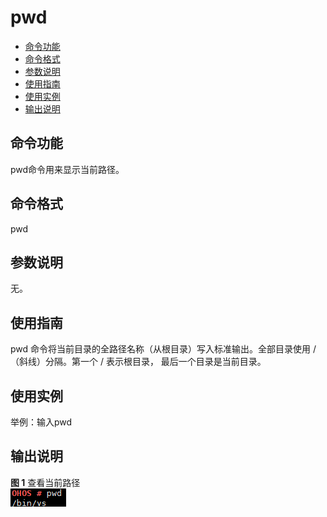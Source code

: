 # pwd<a name="ZH-CN_TOPIC_0000001051690315"></a>

-   [命令功能](#section197737712267)
-   [命令格式](#section1544061016267)
-   [参数说明](#section599112120262)
-   [使用指南](#section66901116152615)
-   [使用实例](#section7427181922612)
-   [输出说明](#section116313389418)

## 命令功能<a name="section197737712267"></a>

pwd命令用来显示当前路径。

## 命令格式<a name="section1544061016267"></a>

pwd

## 参数说明<a name="section599112120262"></a>

无。

## 使用指南<a name="section66901116152615"></a>

pwd 命令将当前目录的全路径名称（从根目录）写入标准输出。全部目录使用 / （斜线）分隔。第一个 / 表示根目录， 最后一个目录是当前目录。

## 使用实例<a name="section7427181922612"></a>

举例：输入pwd

## 输出说明<a name="section116313389418"></a>

**图 1**  查看当前路径<a name="fig1659412213529"></a>  
![](figure/查看当前路径.png "查看当前路径")

